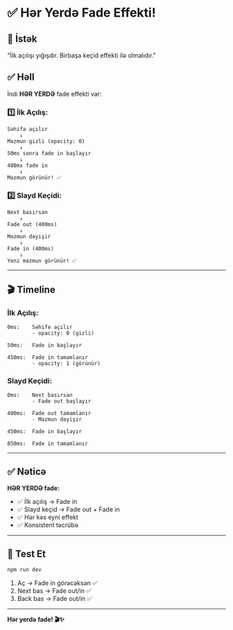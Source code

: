 # ✅ Hər Yerdə Fade Effekti!

## 🎯 İstək
"İlk açılışı yığışdır. Birbaşa keçid effekti ilə olmalıdır."

## ✅ Həll

İndi **HƏR YERDƏ** fade effekti var:

### 1️⃣ İlk Açılış:
```
Səhifə açılır
    ↓
Məzmun gizli (opacity: 0)
    ↓
50ms sonra fade in başlayır
    ↓
400ms fade in
    ↓
Məzmun görünür! ✅
```

### 2️⃣ Slayd Keçidi:
```
Next basırsan
    ↓
Fade out (400ms)
    ↓
Məzmun dəyişir
    ↓
Fade in (400ms)
    ↓
Yeni məzmun görünür! ✅
```

---

## 🎬 Timeline

### İlk Açılış:
```
0ms:    Səhifə açılır
        - opacity: 0 (gizli)
        
50ms:   Fade in başlayır
        
450ms:  Fade in tamamlanır
        - opacity: 1 (görünür)
```

### Slayd Keçidi:
```
0ms:    Next basırsan
        - Fade out başlayır
        
400ms:  Fade out tamamlanır
        - Məzmun dəyişir
        
450ms:  Fade in başlayır
        
850ms:  Fade in tamamlanır
```

---

## ✅ Nəticə

**HƏR YERDƏ fade:**
- ✅ İlk açılış → Fade in
- ✅ Slayd keçid → Fade out + Fade in
- ✅ Hər kəs eyni effekt
- ✅ Konsistent təcrübə

---

## 🧪 Test Et

```bash
npm run dev
```

1. Aç → Fade in görəcəksən ✅
2. Next bas → Fade out/in ✅
3. Back bas → Fade out/in ✅

---

**Hər yerdə fade! 🎬✨**
